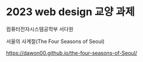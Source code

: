# 2023 web design 교양 과제
컴퓨터전자시스템공학부 서다원

서울의 사계절(The Four Seasons of Seoul)

https://dawon00.github.io/the-four-seasons-of-Seoul/
